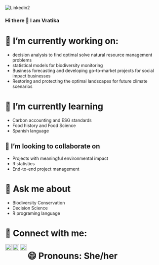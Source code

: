 
![Linkedin2](https://user-images.githubusercontent.com/32778613/140745763-32e38bf1-7f2a-467b-bb05-d4d08beff198.png)
### Hi there 👋 I am Vratika 


# 🔭 I’m currently working on:
 - decision analysis to find optimal solve natural resource management problems
 - statistical models for biodiversity monitoring
 - Business forecasting and developing go-to-market projects for social impact businesses
 - Restoring and protecting the optimal landscapes for future climate scenarios
# 🌱 I’m currently learning 
- Carbon accounting and ESG standards
- Food history and Food Science 
- Spanish language
## 👯 I’m looking to collaborate on 
- Projects with meaningful environmental impact
- R statistics
- End-to-end project management

# 💬 Ask me about 
- Biodiversity Conservation
- Decision Science
- R programing language 

# 🤝 Connect with me:
<a href= "mailto:chaudharyv@ufl.edu"><img align="left" src= "https://github.com/vratchaudhary/netifyportfolio/blob/7080048442c896673af9626b0e4ee7fa3605ec70/content/About/iu_2.png" width="21px"/></a> <a href= "https://www.linkedin.com/in/vratika-chaudhary/"><img align="left" src= "https://github.com/vratchaudhary/netifyportfolio/blob/b7d3fdd4032b38faa897a73068d2b4a3b48e7862/content/About/In-Blue-128@2x.png" width="21px"/></a> <a href= "https://www.vratikachaudhary.com/about/"><img align="left" src= "https://github.com/vratchaudhary/netifyportfolio/blob/7080048442c896673af9626b0e4ee7fa3605ec70/content/About/iu.jpg" width="21px"/></a>


# 😄 Pronouns: She/her


